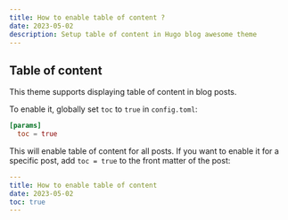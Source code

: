 ```yaml
---
title: How to enable table of content ?
date: 2023-05-02
description: Setup table of content in Hugo blog awesome theme
---
```


## Table of content

This theme supports displaying table of content in blog posts.

To enable it, globally set `toc` to `true` in `config.toml`:

```toml
[params]
  toc = true
```

This will enable table of content for all posts. If you want to enable it for a specific post, add `toc = true` to the front matter of the post:

```yaml
---
title: How to enable table of content
date: 2023-05-02
toc: true
---
```
